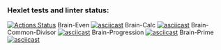 ### Hexlet tests and linter status:

[![Actions Status](https://github.com/kadashee/frontend-project-44/actions/workflows/hexlet-check.yml/badge.svg)](https://github.com/kadashee/frontend-project-44/actions)
Brain-Even
[![asciicast](https://asciinema.org/a/mPpWENWcpTEzOxW1KMoJ11Xrw.svg)](https://asciinema.org/a/mPpWENWcpTEzOxW1KMoJ11Xrw)
Brain-Calc
[![asciicast](https://asciinema.org/a/Vn4XGLH1szPaf8yn1i4kS4faU.svg)](https://asciinema.org/a/Vn4XGLH1szPaf8yn1i4kS4faU)
Brain-Common-Divisor
[![asciicast](https://asciinema.org/a/LVnlLRV16GRXO6nsHWilJTzut.svg)](https://asciinema.org/a/LVnlLRV16GRXO6nsHWilJTzut)
Brain-Progression
[![asciicast](https://asciinema.org/a/wIaL8Uh3JW5o0OlROjHhKc4xY.svg)](https://asciinema.org/a/wIaL8Uh3JW5o0OlROjHhKc4xY)
Brain-Prime
[![asciicast](https://asciinema.org/a/A7Lx1BstWwVJPKzrcU4SjQn0J.svg)](https://asciinema.org/a/A7Lx1BstWwVJPKzrcU4SjQn0J)
